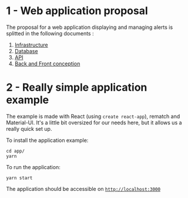 # 1 - Web application proposal

The proposal for a web application displaying and managing alerts is splitted in the following documents :

1. [Infrastructure](infra.md)
2. [Database](database.md)
3. [API](api.md)
4. [Back and Front conception](conception.md)

# 2 - Really simple application example

The example is made with React (using `create react-app`), rematch and Material-UI. It's a little bit oversized for our needs here, but it allows us a really quick set up.

To install the application example:

```
cd app/
yarn
```

To run the application:

```
yarn start
```

The application should be accessible on [`http://localhost:3000`](http://localhost:3000)
